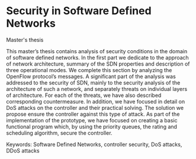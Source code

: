 # Security in Software Defined Networks
Master's thesis

This master’s thesis contains analysis of security conditions in the domain of software defined networks. In the first part we dedicate to the approach of network architecture, summary of the SDN properties and description of three operational modes. We complete this section by analyzing the OpenFlow protocol’s messages. A significant part of the analysis was addressed to the security of SDN, mainly to the security analysis of the architecture of such a network, and separately threats on individual layers of architecture. For each of the threats, we have also described corresponding countermeasure. In addition, we have focused in detail on DoS attacks on the controller and their practical solving. The solution we propose ensure the controller against this type of attack. As part of the implementation of the prototype, we have focused on creating a basic functional program which, by using the priority queues, the rating and scheduling algorithm, secure the controller.

Keywords: Software Defined Networks, controller security, DoS attacks, DDoS attacks
